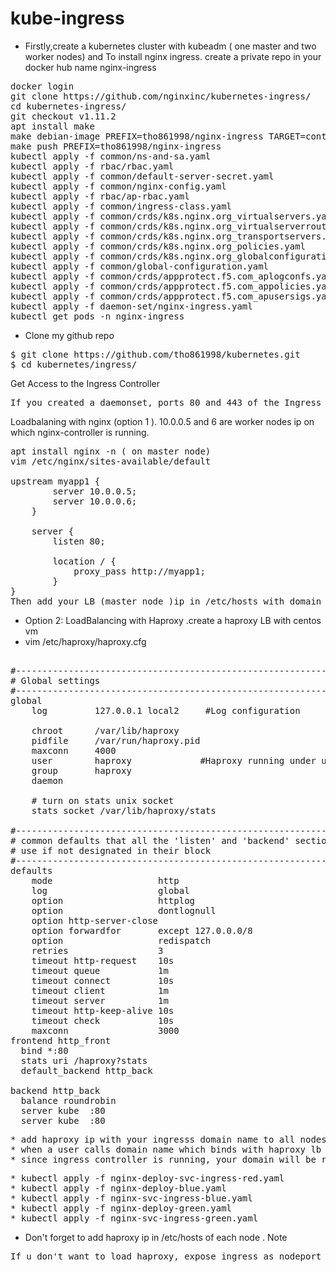 # kube-ingress

* Firstly,create a kubernetes cluster with kubeadm ( one master and two worker nodes) and 
To install nginx ingress. create a private repo in your docker hub name nginx-ingress
<pre>
docker login
git clone https://github.com/nginxinc/kubernetes-ingress/
cd kubernetes-ingress/
git checkout v1.11.2
apt install make
make debian-image PREFIX=tho861998/nginx-ingress TARGET=container ( here tho861998 is my docker hub username )
make push PREFIX=tho861998/nginx-ingress
kubectl apply -f common/ns-and-sa.yaml
kubectl apply -f rbac/rbac.yaml
kubectl apply -f common/default-server-secret.yaml
kubectl apply -f common/nginx-config.yaml
kubectl apply -f rbac/ap-rbac.yaml
kubectl apply -f common/ingress-class.yaml
kubectl apply -f common/crds/k8s.nginx.org_virtualservers.yaml
kubectl apply -f common/crds/k8s.nginx.org_virtualserverroutes.yaml
kubectl apply -f common/crds/k8s.nginx.org_transportservers.yaml
kubectl apply -f common/crds/k8s.nginx.org_policies.yaml
kubectl apply -f common/crds/k8s.nginx.org_globalconfigurations.yaml
kubectl apply -f common/global-configuration.yaml
kubectl apply -f common/crds/appprotect.f5.com_aplogconfs.yaml
kubectl apply -f common/crds/appprotect.f5.com_appolicies.yaml
kubectl apply -f common/crds/appprotect.f5.com_apusersigs.yaml
kubectl apply -f daemon-set/nginx-ingress.yaml
kubectl get pods -n nginx-ingress
</pre>
* Clone my github repo
<pre>
$ git clone https://github.com/tho861998/kubernetes.git
$ cd kubernetes/ingress/
</pre>
Get Access to the Ingress Controller
<pre>
If you created a daemonset, ports 80 and 443 of the Ingress controller container are mapped to the same ports of the node where the container is running. To access the Ingress controller, use those ports and an IP address of any node of the cluster where the Ingress controller is running.
</pre>
Loadbalaning with nginx (option 1 ). 10.0.0.5 and 6 are worker nodes ip on which nginx-controller is running.
<pre>
apt install nginx -n ( on master node)
vim /etc/nginx/sites-available/default

upstream myapp1 {
        server 10.0.0.5;
        server 10.0.0.6;
    }

    server {
        listen 80;

        location / {
            proxy_pass http://myapp1;
        }
}
Then add your LB (master node )ip in /etc/hosts with domain name you want to use for apps
</pre>
* Option 2: LoadBalancing with Haproxy .create a haproxy LB with centos vm 
* vim /etc/haproxy/haproxy.cfg
<pre>

#---------------------------------------------------------------------
# Global settings
#---------------------------------------------------------------------
global
    log         127.0.0.1 local2     #Log configuration
 
    chroot      /var/lib/haproxy
    pidfile     /var/run/haproxy.pid
    maxconn     4000                
    user        haproxy             #Haproxy running under user and group "haproxy"
    group       haproxy
    daemon
 
    # turn on stats unix socket
    stats socket /var/lib/haproxy/stats
 
#---------------------------------------------------------------------
# common defaults that all the 'listen' and 'backend' sections will
# use if not designated in their block
#---------------------------------------------------------------------
defaults
    mode                    http
    log                     global
    option                  httplog
    option                  dontlognull
    option http-server-close
    option forwardfor       except 127.0.0.0/8
    option                  redispatch
    retries                 3
    timeout http-request    10s
    timeout queue           1m
    timeout connect         10s
    timeout client          1m
    timeout server          1m
    timeout http-keep-alive 10s
    timeout check           10s
    maxconn                 3000
frontend http_front
  bind *:80
  stats uri /haproxy?stats
  default_backend http_back

backend http_back
  balance roundrobin
  server kube  <worker-node1-ip>:80
  server kube  <worker-node2-ip>:80
</pre>
<pre>
* add haproxy ip with your ingresss domain name to all nodes in /etc/hosts file
* when a user calls domain name which binds with haproxy lb ip, haproxy will load to worker node port 80. On worker nodes port 80, ingress controller is running. ( On previous stage, you deployed ingress controller daemonset, so ingress controllers are running on master and worker nodes)
* since ingress controller is running, your domain will be redirected to service which has domain  or path) 
</pre>
<pre>
* kubectl apply -f nginx-deploy-svc-ingress-red.yaml
* kubectl apply -f nginx-deploy-blue.yaml
* kubectl apply -f nginx-svc-ingress-blue.yaml
* kubectl apply -f nginx-deploy-green.yaml
* kubectl apply -f nginx-svc-ingress-green.yaml
</pre>
* Don't forget to add haproxy ip in /etc/hosts of each node .
Note
<pre>
If u don't want to load haproxy, expose ingress as nodeport type=LB
</pr>

